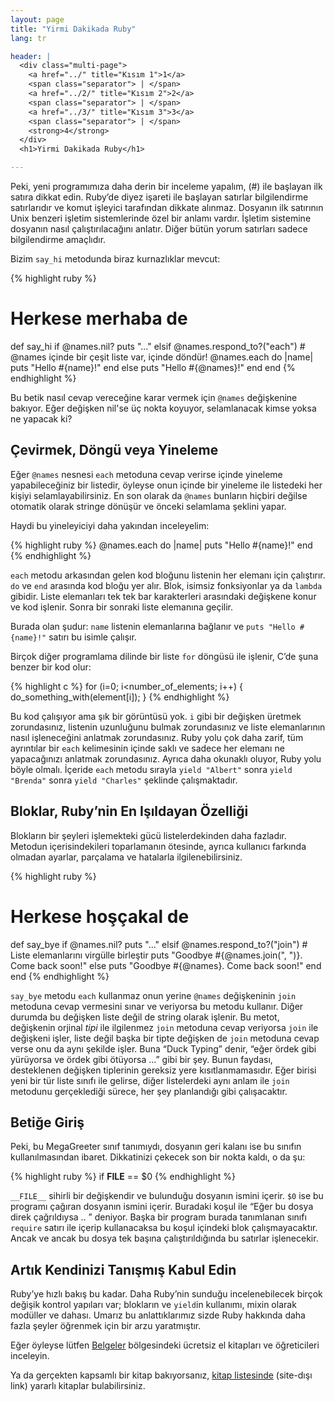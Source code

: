 ```yaml
---
layout: page
title: "Yirmi Dakikada Ruby"
lang: tr

header: |
  <div class="multi-page">
    <a href="../" title="Kısım 1">1</a>
    <span class="separator"> | </span>
    <a href="../2/" title="Kısım 2">2</a>
    <span class="separator"> | </span>
    <a href="../3/" title="Kısım 3">3</a>
    <span class="separator"> | </span>
    <strong>4</strong>
  </div>
  <h1>Yirmi Dakikada Ruby</h1>

---
```


Peki, yeni programımıza daha derin bir inceleme yapalım, (#) ile
başlayan ilk satıra dikkat edin. Ruby’de diyez işareti ile başlayan
satırlar bilgilendirme satırlarıdır ve komut işleyici tarafından dikkate
alınmaz. Dosyanın ilk satırının Unix benzeri işletim sistemlerinde özel
bir anlamı vardır. İşletim sistemine dosyanın nasıl çalıştırılacağını
anlatır. Diğer bütün yorum satırları sadece bilgilendirme amaçlıdır.

Bizim `say_hi` metodunda biraz kurnazlıklar mevcut:

{% highlight ruby %}
# Herkese merhaba de
def say_hi
  if @names.nil?
    puts "..."
  elsif @names.respond_to?("each")
    # @names içinde bir çeşit liste var, içinde döndür!
    @names.each do |name|
      puts "Hello #{name}!"
    end
  else
    puts "Hello #{@names}!"
  end
end
{% endhighlight %}

Bu betik nasıl cevap vereceğine karar vermek için `@names` değişkenine
bakıyor. Eğer değişken nil'se üç nokta koyuyor, selamlanacak kimse yoksa
ne yapacak ki?

## Çevirmek, Döngü veya Yineleme

Eğer `@names` nesnesi `each` metoduna cevap verirse içinde yineleme
yapabileceğiniz bir listedir, öyleyse onun içinde bir yineleme ile
listedeki her kişiyi selamlayabilirsiniz. En son olarak da `@names`
bunların hiçbiri değilse otomatik olarak stringe dönüşür ve önceki
selamlama şeklini yapar.

Haydi bu yineleyiciyi daha yakından inceleyelim:

{% highlight ruby %}
@names.each do |name|
  puts "Hello #{name}!"
end
{% endhighlight %}

`each` metodu arkasından gelen kod bloğunu listenin her elemanı için
çalıştırır. `do` ve `end` arasında kod bloğu yer alır. Blok, isimsiz
fonksiyonlar ya da `lambda` gibidir. Liste elemanları
tek tek bar karakterleri arasındaki değişkene konur ve kod işlenir.
Sonra bir sonraki liste elemanına geçilir.

Burada olan şudur: `name` listenin
elemanlarına bağlanır ve `puts "Hello #{name}!"` satırı bu isimle
çalışır.

Birçok diğer programlama dilinde bir liste `for` döngüsü ile işlenir,
C’de şuna benzer bir kod olur:

{% highlight c %}
for (i=0; i<number_of_elements; i++)
{
  do_something_with(element[i]);
}
{% endhighlight %}

Bu kod çalışıyor ama şık bir görüntüsü yok. `i` gibi bir değişken
üretmek zorundasınız, listenin uzunluğunu bulmak zorundasınız ve liste
elemanlarının nasıl işleneceğini anlatmak zorundasınız. Ruby yolu çok
daha zarif, tüm ayrıntılar bir `each` kelimesinin içinde saklı ve
sadece her elemanı ne yapacağınızı anlatmak zorundasınız. Ayrıca daha
okunaklı oluyor, Ruby yolu böyle olmalı. İçeride `each` metodu sırayla
`yield "Albert"` sonra `yield "Brenda"` sonra `yield "Charles"` şeklinde
çalışmaktadır.

## Bloklar, Ruby’nin En Işıldayan Özelliği

Blokların bir şeyleri işlemekteki gücü listelerdekinden daha fazladır.
Metodun içerisindekileri toparlamanın ötesinde, ayrıca kullanıcı farkında
olmadan ayarlar, parçalama ve hatalarla ilgilenebilirsiniz.

{% highlight ruby %}
# Herkese hoşçakal de
def say_bye
  if @names.nil?
    puts "..."
  elsif @names.respond_to?("join")
    # Liste elemanlarını virgülle birleştir
    puts "Goodbye #{@names.join(", ")}.  Come back soon!"
  else
    puts "Goodbye #{@names}.  Come back soon!"
  end
end
{% endhighlight %}

`say_bye` metodu `each` kullanmaz onun yerine `@names` değişkeninin
`join` metoduna cevap vermesini sınar ve veriyorsa bu metodu kullanır. Diğer
durumda bu değişken liste
değil de string olarak işlenir. Bu metot, değişkenin orjinal *tipi* ile
ilgilenmez `join` metoduna cevap veriyorsa `join` ile değişkeni işler,
liste değil başka bir tipte değişken de `join` metoduna cevap verse onu
da aynı şekilde işler. Buna “Duck Typing” denir, “eğer ördek gibi
yürüyorsa ve ördek gibi ötüyorsa …” gibi bir şey. Bunun faydası, desteklenen
değişken tiplerinin gereksiz yere kısıtlanmamasıdır. Eğer birisi yeni bir tür
liste sınıfı ile gelirse, diğer listelerdeki aynı anlam ile `join` metodunu
gerçeklediği sürece, her şey planlandığı gibi çalışacaktır.

## Betiğe Giriş

Peki, bu MegaGreeter sınıf tanımıydı, dosyanın geri kalanı ise bu
sınıfın kullanılmasından ibaret. Dikkatinizi çekecek son bir nokta
kaldı, o da şu:

{% highlight ruby %}
if __FILE__ == $0
{% endhighlight %}

`__FILE__` sihirli bir değişkendir ve bulunduğu dosyanın ismini içerir.
`$0` ise bu programı çağıran dosyanın ismini içerir. Buradaki koşul ile
“Eğer bu dosya direk çağrıldıysa .. ” deniyor. Başka bir program burada
tanımlanan sınıfı `require` satırı ile içerip kullanacaksa bu koşul
içindeki blok çalışmayacaktır. Ancak ve ancak bu dosya tek başına
çalıştırıldığında bu satırlar işlenecekir.

## Artık Kendinizi Tanışmış Kabul Edin

Ruby’ye hızlı bakış bu kadar. Daha Ruby’nin sunduğu incelenebilecek
birçok değişik kontrol yapıları var; blokların ve `yield`in kullanımı,
mixin olarak modüller ve dahası. Umarız bu anlattıklarımız sizde Ruby hakkında
daha
fazla şeyler öğrenmek için bir arzu yaratmıştır.

Eğer öyleyse lütfen [Belgeler](/tr/documentation/) bölgesindeki ücretsiz
el kitapları ve öğreticileri inceleyin.

Ya da gerçekten kapsamlı bir kitap bakıyorsanız, [kitap listesinde][1]
(site-dışı link) yararlı kitaplar bulabilirsiniz.



[1]: http://www.ruby-doc.org/bookstore
